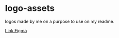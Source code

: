 # logo-assets
logos made by me on a purpose to use on my readme.

[Link Figma](https://www.figma.com/file/jJObChjMQ6w9D2HTNJu8k4/Untitled?type=design&node-id=0%3A1&mode=design&t=rQz3TBR74S11k8NW-1)
